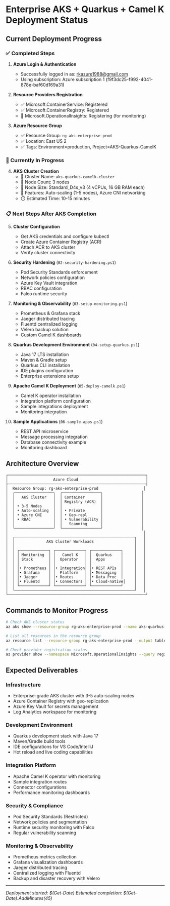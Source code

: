# Enterprise AKS + Quarkus + Camel K Deployment Status

## Current Deployment Progress

### ✅ Completed Steps
1. **Azure Login & Authentication**
   - Successfully logged in as: rkazure1988@gmail.com
   - Using subscription: Azure subscription 1 (f9f3dc25-f992-4041-878e-baf60d169a31)

2. **Resource Providers Registration**
   - ✅ Microsoft.ContainerService: Registered
   - ✅ Microsoft.ContainerRegistry: Registered
   - 🔄 Microsoft.OperationalInsights: Registering (for monitoring)

3. **Azure Resource Group**
   - ✅ Resource Group: `rg-aks-enterprise-prod`
   - ✅ Location: East US 2
   - ✅ Tags: Environment=production, Project=AKS-Quarkus-CamelK

### 🔄 Currently In Progress
4. **AKS Cluster Creation**
   - 🔄 Cluster Name: `aks-quarkus-camelk-cluster`
   - 🔄 Node Count: 3 nodes
   - 🔄 Node Size: Standard_D4s_v3 (4 vCPUs, 16 GB RAM each)
   - 🔄 Features: Auto-scaling (1-5 nodes), Azure CNI networking
   - ⏱️ Estimated Time: 10-15 minutes

### 📋 Next Steps After AKS Completion
5. **Cluster Configuration**
   - Get AKS credentials and configure kubectl
   - Create Azure Container Registry (ACR)
   - Attach ACR to AKS cluster
   - Verify cluster connectivity

6. **Security Hardening** (`02-security-hardening.ps1`)
   - Pod Security Standards enforcement
   - Network policies configuration
   - Azure Key Vault integration
   - RBAC configuration
   - Falco runtime security

7. **Monitoring & Observability** (`03-setup-monitoring.ps1`)
   - Prometheus & Grafana stack
   - Jaeger distributed tracing
   - Fluentd centralized logging
   - Velero backup solution
   - Custom Camel K dashboards

8. **Quarkus Development Environment** (`04-setup-quarkus.ps1`)
   - Java 17 LTS installation
   - Maven & Gradle setup
   - Quarkus CLI installation
   - IDE plugins configuration
   - Enterprise extensions setup

9. **Apache Camel K Deployment** (`05-deploy-camelk.ps1`)
   - Camel K operator installation
   - Integration platform configuration
   - Sample integrations deployment
   - Monitoring integration

10. **Sample Applications** (`06-sample-apps.ps1`)
    - REST API microservice
    - Message processing integration
    - Database connectivity example
    - Monitoring dashboard

## Architecture Overview

```
┌─────────────────────────────────────────────────────────────┐
│                    Azure Cloud                              │
├─────────────────────────────────────────────────────────────┤
│  Resource Group: rg-aks-enterprise-prod                    │
│  ┌─────────────────┐  ┌─────────────────┐                 │
│  │   AKS Cluster   │  │ Container       │                 │
│  │                 │  │ Registry (ACR)  │                 │
│  │ • 3-5 Nodes     │  │                 │                 │
│  │ • Auto-scaling  │  │ • Private       │                 │
│  │ • Azure CNI     │  │ • Geo-repl      │                 │
│  │ • RBAC          │  │ • Vulnerability │                 │
│  │                 │  │   Scanning      │                 │
│  └─────────────────┘  └─────────────────┘                 │
│                                                            │
│  ┌─────────────────────────────────────────────────────┐   │
│  │              AKS Cluster Workloads                  │   │
│  │                                                     │   │
│  │ ┌─────────────┐ ┌─────────────┐ ┌─────────────┐     │   │
│  │ │ Monitoring  │ │   Camel K   │ │  Quarkus    │     │   │
│  │ │ Stack       │ │  Operator   │ │  Apps       │     │   │
│  │ │             │ │             │ │             │     │   │
│  │ │• Prometheus │ │• Integration│ │• REST APIs  │     │   │
│  │ │• Grafana    │ │  Platform   │ │• Messaging  │     │   │
│  │ │• Jaeger     │ │• Routes     │ │• Data Proc  │     │   │
│  │ │• Fluentd    │ │• Connectors │ │• Cloud-native│    │   │
│  │ └─────────────┘ └─────────────┘ └─────────────┘     │   │
│  └─────────────────────────────────────────────────────┘   │
└─────────────────────────────────────────────────────────────┘
```

## Commands to Monitor Progress

```bash
# Check AKS cluster status
az aks show --resource-group rg-aks-enterprise-prod --name aks-quarkus-camelk-cluster --query provisioningState

# List all resources in the resource group
az resource list --resource-group rg-aks-enterprise-prod --output table

# Check provider registration status
az provider show --namespace Microsoft.OperationalInsights --query registrationState
```

## Expected Deliverables

### Infrastructure
- Enterprise-grade AKS cluster with 3-5 auto-scaling nodes
- Azure Container Registry with geo-replication
- Azure Key Vault for secrets management
- Log Analytics workspace for monitoring

### Development Environment
- Quarkus development stack with Java 17
- Maven/Gradle build tools
- IDE configurations for VS Code/IntelliJ
- Hot reload and live coding capabilities

### Integration Platform
- Apache Camel K operator with monitoring
- Sample integration routes
- Connector configurations
- Performance monitoring dashboards

### Security & Compliance
- Pod Security Standards (Restricted)
- Network policies and segmentation
- Runtime security monitoring with Falco
- Regular vulnerability scanning

### Monitoring & Observability
- Prometheus metrics collection
- Grafana visualization dashboards
- Jaeger distributed tracing
- Centralized logging with Fluentd
- Backup and disaster recovery with Velero

---
*Deployment started: $(Get-Date)*
*Estimated completion: $(Get-Date).AddMinutes(45)*